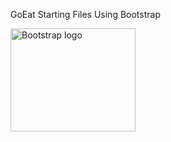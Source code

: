 GoEat Starting Files
Using Bootstrap


<img src="https://getbootstrap.com/docs/5.1/assets/brand/bootstrap-logo-shadow.png" alt="Bootstrap logo" width="200" height="165">
